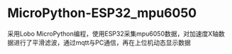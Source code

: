 # MicroPython-ESP32_mpu6050
采用Lobo MicroPython编程，使用ESP32采集mpu6050数据，对加速度X轴数据进行了平滑滤波，通过mqtt与PC通信，再在上位机动态显示数据
